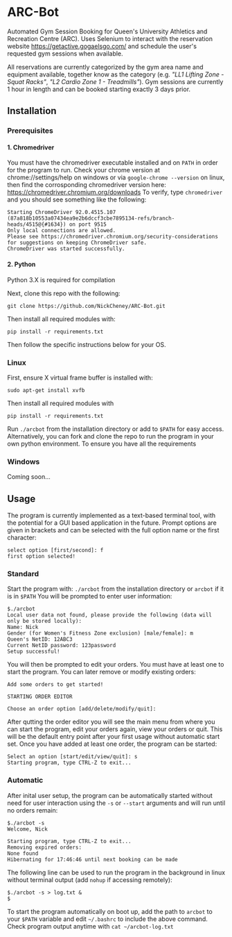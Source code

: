# ARC-Bot
Automated Gym Session Booking for Queen's University Athletics and Recreation Centre (ARC). Uses Selenium to interact with the reservation website https://getactive.gogaelsgo.com/ and schedule the user's requested gym sessions when available. 

All reservations are currently categorized by the gym area name and equipment available, together know as the category (e.g. *"LL1 Lifting Zone - Squat Racks"*, *"L2 Cardio Zone 1 - Treadmills"*). Gym sessions are currently 1 hour in length and can be booked starting exactly 3 days prior.

## Installation
### Prerequisites
#### 1. Chromedriver
You must have the chromedriver executable installed and on `PATH` in order for the program to run. Check your chrome version at chrome://settings/help on windows or via `google-chrome --version` on linux, then find the corrosponding chromedriver version here: https://chromedriver.chromium.org/downloads
To verify, type `chromedriver` and you should see something like the following:
```
Starting ChromeDriver 92.0.4515.107 (87a818b10553a07434ea9e2b6dccf3cbe7895134-refs/branch-heads/4515@{#1634}) on port 9515
Only local connections are allowed.
Please see https://chromedriver.chromium.org/security-considerations for suggestions on keeping ChromeDriver safe.
ChromeDriver was started successfully.
```
#### 2. Python
Python 3.X is required for compilation

Next, clone this repo with the following:
```
git clone https://github.com/NickCheney/ARC-Bot.git
```
Then install all required modules with:
```
pip install -r requirements.txt
```
Then follow the specific instructions below for your OS.
### **Linux**
First, ensure X virtual frame buffer is installed with:
```
sudo apt-get install xvfb
```
Then install all required modules with
```
pip install -r requirements.txt
```
Run `./arcbot` from the installation directory or add to `$PATH` for easy access. Alternatively, you can fork and clone the repo to run the program in your own python environment. To ensure you have all the requirements
### **Windows**
Coming soon...
## Usage
The program is currently implemented as a text-based terminal tool, with the potential for a GUI based application in the future. Prompt options are given in brackets and can be selected with the full option name or the first character:
```
select option [first/second]: f
first option selected!
```
### Standard
Start the program with: `./arcbot` from the installation directory or `arcbot` if it is in `$PATH`
You will be prompted to enter user information:
```
$./arcbot
Local user data not found, please provide the following (data will only be stored locally):
Name: Nick
Gender (for Women's Fitness Zone exclusion) [male/female]: m
Queen's NetID: 12ABC3
Current NetID password: 123password
Setup successful!
```
You will then be prompted to edit your orders. You must have at least one to start the program. You can later remove or modify existing orders:
```
Add some orders to get started!

STARTING ORDER EDITOR

Choose an order option [add/delete/modify/quit]: 
```
After qutting the order editor you will see the main menu from where you can start the program, edit your orders again, view your orders or quit. This will be the default entry point after your first usage without automatic start set. Once you have added at least one order, the program can be started:
```
Select an option [start/edit/view/quit]: s
Starting program, type CTRL-Z to exit...
```
### Automatic
After inital user setup, the program can be automatically started without need for user interaction using the `-s` or `--start` arguments and will run until no orders remain:
```
$./arcbot -s
Welcome, Nick

Starting program, type CTRL-Z to exit...
Removing expired orders:
None found
Hibernating for 17:46:46 until next booking can be made
```
The following line can be used to run the program in the background in linux without terminal output (add `nohup` if accessing remotely):
```
$./arcbot -s > log.txt &
$
```
To start the program automatically on boot up, add the path to `arcbot` to your `$PATH` variable and edit `~/.bashrc` to include the above command. Check program output anytime with `cat ~/arcbot-log.txt`
